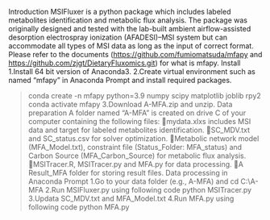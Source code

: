 Introduction
MSIFluxer is a python package which includes labeled metabolites identification and metabolic flux analysis. The package was originally designed and tested with the lab-built ambient airflow-assisted desorption electrospray ionization (AFADESI)–MSI system but can accommodate all types of MSI data as long as the input of correct format.
Please refer to the documents (https://github.com/fumiomatsuda/mfapy and https://github.com/zjgt/DietaryFluxomics.git)  for what is mfapy.
Install
1.Install 64 bit version of Anaconda3.
2.Create virtual environment such as named “mfapy” in Anaconda Prompt and install required packages.
> conda create -n mfapy python=3.9 numpy scipy matplotlib joblib rpy2
> conda activate mfapy
3.Download A-MFA.zip and unzip.
Data preparation
A folder named “A-MFA” is created on drive C of your computer containing the following files:
mydata.xlxs includes MSI data and target for labeled metabolites identification.
SC_MDV.txt and SC_status.csv for solver optimization.
Metabolic network model (MFA_Model.txt), constraint file (Status_Folder: MFA_status) and Carbon Source (MFA_Carbon_Source) for metabolic flux analysis.
MSITracer.R, MSITracer.py and MFA.py for data processing.
A Result_MFA folder for storing result files.
Data processing in Anaconda Prompt
1.Go to your data folder (e.g., A-MFA) and 
> cd C:\A-MFA
2.Run MSIFluxer.py using following code
> python MSITracer.py
3.Updata SC_MDV.txt and MFA_Model.txt
4.Run MFA.py using following code
> python MFA.py
